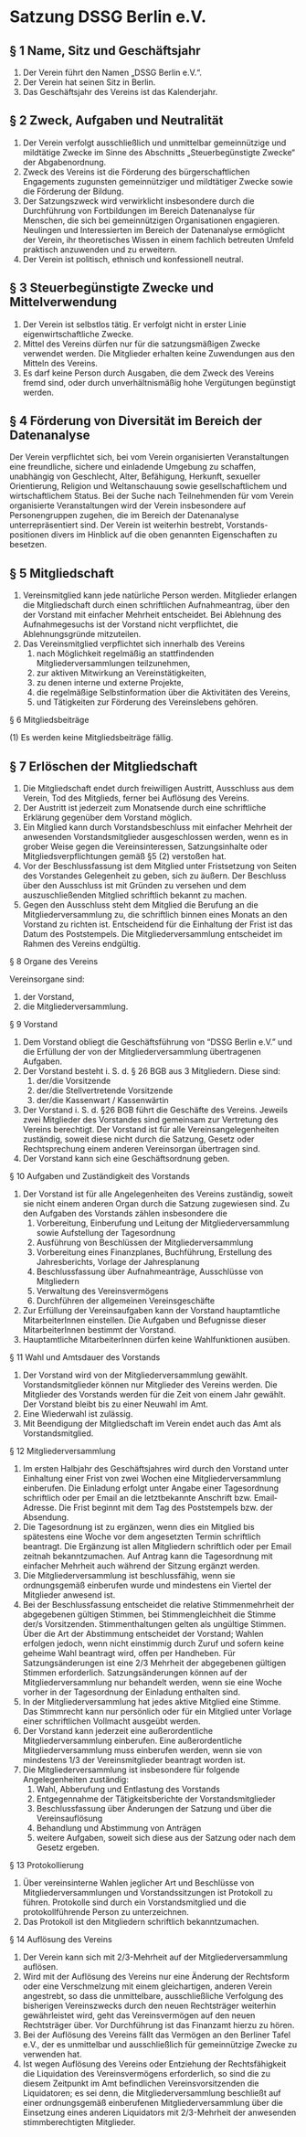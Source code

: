# Satzung DSSG Berlin e.V.

## § 1 Name, Sitz und Geschäftsjahr

1. Der Verein führt den Namen „DSSG Berlin e.V.“.
2. Der Verein hat seinen Sitz in Berlin.
3. Das Geschäftsjahr des Vereins ist das Kalenderjahr.

## § 2 Zweck, Aufgaben und Neutralität

1. Der Verein verfolgt ausschließlich und unmittelbar gemeinnützige und mildtätige Zwecke im Sinne des Abschnitts „Steuerbegünstigte Zwecke“ der Abgabenordnung.
2. Zweck des Vereins ist die Förderung des bürgerschaftlichen Engagements zugunsten gemeinnütziger und mildtätiger Zwecke sowie die Förderung der Bildung.
3. Der Satzungszweck wird verwirklicht insbesondere durch die Durchführung von Fortbildungen im Bereich Datenanalyse für Menschen, die sich bei gemeinnützigen Organisationen engagieren. Neulingen und Interessierten im Bereich der Datenanalyse ermöglicht der Verein, ihr theoretisches Wissen in einem fachlich betreuten Umfeld praktisch anzuwenden und zu erweitern.
4. Der Verein ist politisch, ethnisch und konfessionell neutral.

## § 3 Steuerbegünstigte Zwecke und Mittelverwendung

1. Der Verein ist selbstlos tätig. Er verfolgt nicht in erster Linie eigenwirtschaftliche Zwecke.
2. Mittel des Vereins dürfen nur für die satzungsmäßigen Zwecke verwendet werden. Die Mitglieder erhalten keine Zuwendungen aus den Mitteln des Vereins.
3. Es darf keine Person durch Ausgaben, die dem Zweck des Vereins fremd sind, oder durch unverhältnismäßig hohe Vergütungen begünstigt werden.

## § 4 Förderung von Diversität im Bereich der Datenanalyse

Der Verein verpflichtet sich, bei vom Verein organisierten Veranstaltungen eine freundliche, sichere und einladende Umgebung zu schaffen, unabhängig von Geschlecht, Alter, Befähigung, Herkunft, sexueller Orientierung, Religion und Weltanschauung sowie gesellschaftlichem und wirtschaftlichem Status. Bei der Suche nach Teilnehmenden für vom Verein organisierte Veranstaltungen wird der Verein insbesondere auf Personengruppen zugehen, die im Bereich der Datenanalyse unterrepräsentiert sind. Der Verein ist weiterhin bestrebt, Vorstands- positionen divers im Hinblick auf die oben genannten Eigenschaften zu besetzen.

## § 5 Mitgliedschaft

1. Vereinsmitglied kann jede natürliche Person werden. Mitglieder erlangen die Mitgliedschaft durch einen schriftlichen Aufnahmeantrag, über den der Vorstand mit einfacher Mehrheit entscheidet. Bei Ablehnung des Aufnahmegesuchs ist der Vorstand nicht verpflichtet, die Ablehnungsgründe mitzuteilen.
2. Das Vereinsmitglied verpflichtet sich innerhalb des Vereins
    1. nach Möglichkeit regelmäßig an stattfindenden Mitgliederversammlungen teilzunehmen,
    2. zur aktiven Mitwirkung an Vereinstätigkeiten,
    3. zu denen interne und externe Projekte,
    4. die regelmäßige Selbstinformation über die Aktivitäten des Vereins,
    5. und Tätigkeiten zur Förderung des Vereinslebens gehören.

§ 6 Mitgliedsbeiträge

(1) Es werden keine Mitgliedsbeiträge fällig.

## § 7 Erlöschen der Mitgliedschaft

1. Die Mitgliedschaft endet durch freiwilligen Austritt, Ausschluss aus dem Verein, Tod des Mitglieds, ferner bei Auflösung des Vereins.
2. Der Austritt ist jederzeit zum Monatsende durch eine schriftliche Erklärung gegenüber dem Vorstand möglich.
3. Ein Mitglied kann durch Vorstandsbeschluss mit einfacher Mehrheit der anwesenden Vorstandsmitglieder ausgeschlossen werden, wenn es in grober Weise gegen die Vereinsinteressen, Satzungsinhalte oder Mitgliedsverpflichtungen gemäß §5 (2) verstoßen hat.
4. Vor der Beschlussfassung ist dem Mitglied unter Fristsetzung von Seiten des Vorstandes Gelegenheit zu geben, sich zu äußern. Der Beschluss über den Ausschluss ist mit Gründen zu versehen und dem auszuschließenden Mitglied schriftlich bekannt zu machen.
5. Gegen den Ausschluss steht dem Mitglied die Berufung an die Mitgliederversammlung zu, die schriftlich binnen eines Monats an den Vorstand zu richten ist. Entscheidend für die Einhaltung der Frist ist das Datum des Poststempels. Die Mitgliederversammlung entscheidet im Rahmen des Vereins endgültig.

§ 8 Organe des Vereins

Vereinsorgane sind:
1. der Vorstand,
2. die Mitgliederversammlung.

§ 9 Vorstand

1. Dem Vorstand obliegt die Geschäftsführung von “DSSG Berlin e.V.” und die Erfüllung der von der Mitgliederversammlung übertragenen Aufgaben.
2. Der Vorstand besteht i. S. d. § 26 BGB aus 3 Mitgliedern. Diese sind:
    1. der/die Vorsitzende
    2. der/die Stellvertretende Vorsitzende
    3. der/die Kassenwart / Kassenwärtin
3. Der Vorstand i. S. d. §26 BGB führt die Geschäfte des Vereins. Jeweils zwei Mitglieder des Vorstandes sind gemeinsam zur Vertretung des Vereins berechtigt. Der Vorstand ist für alle Vereinsangelegenheiten zuständig, soweit diese nicht durch die Satzung, Gesetz oder Rechtsprechung einem anderen Vereinsorgan übertragen sind.
4. Der Vorstand kann sich eine Geschäftsordnung geben.

§ 10 Aufgaben und Zuständigkeit des Vorstands

1. Der Vorstand ist für alle Angelegenheiten des Vereins zuständig, soweit sie nicht einem anderen Organ durch die Satzung zugewiesen sind. Zu den Aufgaben des Vorstands zählen insbesondere die
    1. Vorbereitung, Einberufung und Leitung der Mitgliederversammlung sowie Aufstellung der Tagesordnung
    2. Ausführung von Beschlüssen der Mitgliederversammlung
    3. Vorbereitung eines Finanzplanes, Buchführung, Erstellung des Jahresberichts, Vorlage der Jahresplanung
    4. Beschlussfassung über Aufnahmeanträge, Ausschlüsse von Mitgliedern
    5. Verwaltung des Vereinsvermögens
    6. Durchführen der allgemeinen Vereinsgeschäfte
2. Zur Erfüllung der Vereinsaufgaben kann der Vorstand hauptamtliche MitarbeiterInnen einstellen. Die Aufgaben und Befugnisse dieser MitarbeiterInnen bestimmt der Vorstand.
3. Hauptamtliche MitarbeiterInnen dürfen keine Wahlfunktionen ausüben.

§ 11 Wahl und Amtsdauer des Vorstands

1. Der Vorstand wird von der Mitgliederversammlung gewählt. Vorstandsmitglieder können nur Mitglieder des Vereins werden. Die Mitglieder des Vorstands werden für die Zeit von einem Jahr gewählt. Der Vorstand bleibt bis zu einer Neuwahl im Amt.
2. Eine Wiederwahl ist zulässig.
3. Mit Beendigung der Mitgliedschaft im Verein endet auch das Amt als Vorstandsmitglied.

§ 12 Mitgliederversammlung

1. Im ersten Halbjahr des Geschäftsjahres wird durch den Vorstand unter Einhaltung einer Frist von zwei Wochen eine Mitgliederversammlung einberufen. Die Einladung erfolgt unter Angabe einer Tagesordnung schriftlich oder per Email an die letztbekannte Anschrift bzw. Email‐Adresse. Die Frist beginnt mit dem Tag des Poststempels bzw. der Absendung.
2. Die Tagesordnung ist zu ergänzen, wenn dies ein Mitglied bis spätestens eine Woche vor dem angesetzten Termin schriftlich beantragt. Die Ergänzung ist allen Mitgliedern schriftlich oder per Email zeitnah bekanntzumachen. Auf Antrag kann die Tagesordnung mit einfacher Mehrheit auch während der Sitzung ergänzt werden.
3. Die Mitgliederversammlung ist beschlussfähig, wenn sie ordnungsgemäß einberufen wurde und mindestens ein Viertel der Mitglieder anwesend ist.
4. Bei der Beschlussfassung entscheidet die relative Stimmenmehrheit der abgegebenen gültigen Stimmen, bei Stimmengleichheit die Stimme der/s Vorsitzenden. Stimmenthaltungen gelten als ungültige Stimmen. Über die Art der Abstimmung entscheidet der Vorstand; Wahlen erfolgen jedoch, wenn nicht einstimmig durch Zuruf und sofern keine geheime Wahl beantragt wird, offen per Handheben.
  Für Satzungsänderungen ist eine 2/3 Mehrheit der abgegebenen gültigen Stimmen erforderlich. Satzungsänderungen können auf der Mitgliederversammlung nur behandelt werden, wenn sie eine Woche vorher in der Tagesordnung der Einladung enthalten sind.
5. In der Mitgliederversammlung hat jedes aktive Mitglied eine Stimme. Das Stimmrecht kann nur persönlich oder für ein Mitglied unter Vorlage einer schriftlichen Vollmacht ausgeübt werden.
6. Der Vorstand kann jederzeit eine außerordentliche Mitgliederversammlung einberufen. Eine außerordentliche Mitgliederversammlung muss einberufen werden, wenn sie von mindestens 1/3 der Vereinsmitglieder beantragt worden ist.
7. Die Mitgliederversammlung ist insbesondere für folgende Angelegenheiten zuständig:
    1. Wahl, Abberufung und Entlastung des Vorstands
    2. Entgegennahme der Tätigkeitsberichte der Vorstandsmitglieder
    3. Beschlussfassung über Änderungen der Satzung und über die Vereinsauflösung
    4. Behandlung und Abstimmung von Anträgen
    5. weitere Aufgaben, soweit sich diese aus der Satzung oder nach dem Gesetz ergeben.

§ 13 Protokollierung

1. Über vereinsinterne Wahlen jeglicher Art und Beschlüsse von Mitgliederversammlungen und Vorstandssitzungen ist Protokoll zu führen. Protokolle sind durch ein Vorstandsmitglied und die protokollführende Person zu unterzeichnen.
2. Das Protokoll ist den Mitgliedern schriftlich bekanntzumachen.

§ 14 Auflösung des Vereins

1. Der Verein kann sich mit 2/3-Mehrheit auf der Mitgliederversammlung auflösen.
2. Wird mit der Auflösung des Vereins nur eine Änderung der Rechtsform oder eine Verschmelzung mit einem gleichartigen, anderen Verein angestrebt, so dass die unmittelbare, ausschließliche Verfolgung des bisherigen Vereinszwecks durch den neuen Rechtsträger weiterhin gewährleistet wird, geht das Vereinsvermögen auf den neuen Rechtsträger über. Vor Durchführung ist das Finanzamt hierzu zu hören.
3. Bei der Auflösung des Vereins fällt das Vermögen an den Berliner Tafel e.V., der es unmittelbar und ausschließlich für gemeinnützige Zwecke zu verwenden hat.
4. Ist wegen Auflösung des Vereins oder Entziehung der Rechtsfähigkeit die Liquidation des Vereinsvermögens erforderlich, so sind die zu diesem Zeitpunkt im Amt befindlichen Vereinsvorsitzenden die Liquidatoren; es sei denn, die Mitgliederversammlung beschließt auf einer ordnungsgemäß einberufenen Mitgliederversammlung über die Einsetzung eines anderen Liquidators mit 2/3-Mehrheit der anwesenden stimmberechtigten Mitglieder.
